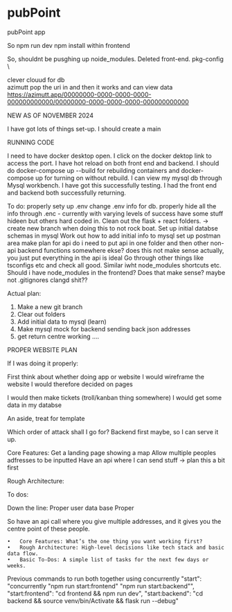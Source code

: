 # pubPoint
pubPoint app

So npm run dev
npm install 
within frontend



So, shouldnt be pusghing up noide_modules. Deleted front-end. 
pkg-config \

clever clouud for db\
azimutt pop the uri in and then it works and can view data
https://azimutt.app/00000000-0000-0000-0000-000000000000/00000000-0000-0000-0000-000000000000

NEW AS OF NOVEMBER 2024

I have got lots of things set-up. I should create a main 

RUNNING CODE

I need to have docker desktop open. I click on the docker dektop link to access the port. 
I have hot reload on both front end and backend. I should do docker-compose up --build for rebuilding containers and docker-compose up for turning on without rebuild.
I can view my mysql db through Mysql workbench. I have got this successfully testing.
I had the front end and backend both successfully returning.

To do:
properly sety up .env
change .env info for db.
properly hide all the info through .enc - currently with varying levels of success have some stuff hideen but others hard coded in.
Clean out the flask + react folders. -> create new branch when doing this to not rock boat.
Set up initial databse schemas in mysql
Work out how to add initial info to mysql
set up postman area
make plan for api
do i need to put api in one folder and then other non-api backend functions somewhere ekse? does this not make sense actually, you just put everything in the api is ideal
Go through other things like tsconfigs etc and check all good. Similar iwht node_modules shortcuts etc. Should i have node_modules in the frontend? Does that make sense? maybe not
.gitignores
clangd shit??

Actual plan:
1. Make a new git branch
2. Clear out folders
3. Add initial data to mysql (learn)
4. Make mysql mock for backend sending back json addresses
5. get return centre working
....

PROPER WEBSITE PLAN

If I was doing it properly:

First think about whether doing app or website
I would wireframe the website
I would therefore decided on pages

I would then make tickets (troll/kanban thing somewhere)
I would get some data in my databse


An aside, treat for template

Which order of attack shall I go for? Backend first maybe, so I can serve it up. 

Core Features:
Get a landing page showing a map
Allow multiple peoples adfresses to be inputted
Have an api where I can send stuff -> plan this a bit first

Rough Architecture:

To dos:


Down the line:
Proper user data base
Proper 


So have an api call where you give multiple addresses, and it gives you the centre point of these people. 

	•	Core Features: What’s the one thing you want working first?
	•	Rough Architecture: High-level decisions like tech stack and basic data flow.
	•	Basic To-Dos: A simple list of tasks for the next few days or weeks.



Previous commands to run both together using concurrently
    "start": "concurrently \"npm run start:frontend\" \"npm run start:backend\"",
    "start:frontend": "cd frontend && npm run dev",
    "start:backend": "cd backend && source venv/bin/Activate && flask run --debug"